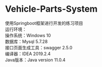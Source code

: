 # Vehicle-Parts-System  
使用Springboot框架进行开发的练习项目  
运行环境：  
操作系统：Windows 10  
数据库：Mysql 5.7.28  
接口页面生成工具：swagger 2.5.0   
编译器：IDEA 2019.2.4  
Java版本：Java version 11.0.4

 
